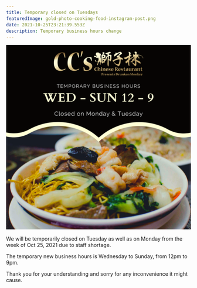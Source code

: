 ```yaml
---
title: Temporary closed on Tuesdays
featuredImage: gold-photo-cooking-food-instagram-post.png
date: 2021-10-25T23:21:39.553Z
description: Temporary business hours change
---
```

![](gold-photo-cooking-food-instagram-post.png)

We will be temporarily closed on Tuesday as well as on Monday from the week of Oct 25, 2021 due to staff shortage. 

The temporary new business hours is Wednesday to Sunday, from 12pm to 9pm.

Thank you for your understanding and sorry for any inconvenience it might cause.